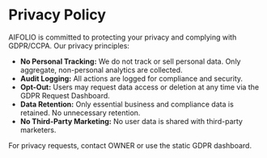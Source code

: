 # Privacy Policy

AIFOLIO is committed to protecting your privacy and complying with GDPR/CCPA. Our privacy principles:

- **No Personal Tracking:** We do not track or sell personal data. Only aggregate, non-personal analytics are collected.
- **Audit Logging:** All actions are logged for compliance and security.
- **Opt-Out:** Users may request data access or deletion at any time via the GDPR Request Dashboard.
- **Data Retention:** Only essential business and compliance data is retained. No unnecessary retention.
- **No Third-Party Marketing:** No user data is shared with third-party marketers.

For privacy requests, contact OWNER or use the static GDPR dashboard.
